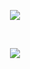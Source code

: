 <p align = "center">
<img src = "https://github-readme-stats.vercel.app/api?username=bbkanev18&count_private=true&show_icons=true&theme=tokyonight">
</p>
</br>
<p align = "center">
<img src = "https://github-readme-stats.vercel.app/api/top-langs/?username=bbkanev18&layout=compact&theme=tokyonight">
</p>

<!--
**bbkanev18/bbkanev18** is a ✨ _special_ ✨ repository because its `README.md` (this file) appears on your GitHub profile.

Here are some ideas to get you started:

- 🔭 I’m currently working on ...
- 🌱 I’m currently learning ...
- 👯 I’m looking to collaborate on ...
- 🤔 I’m looking for help with ...
- 💬 Ask me about ...
- 📫 How to reach me: ...
- 😄 Pronouns: ...
- ⚡ Fun fact: ...
-->
